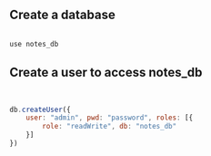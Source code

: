 ## Create a database

```bash

use notes_db

```

## Create a user to access notes_db

```javascript


db.createUser({
    user: "admin", pwd: "password", roles: [{
        role: "readWrite", db: "notes_db"
    }]
})

```